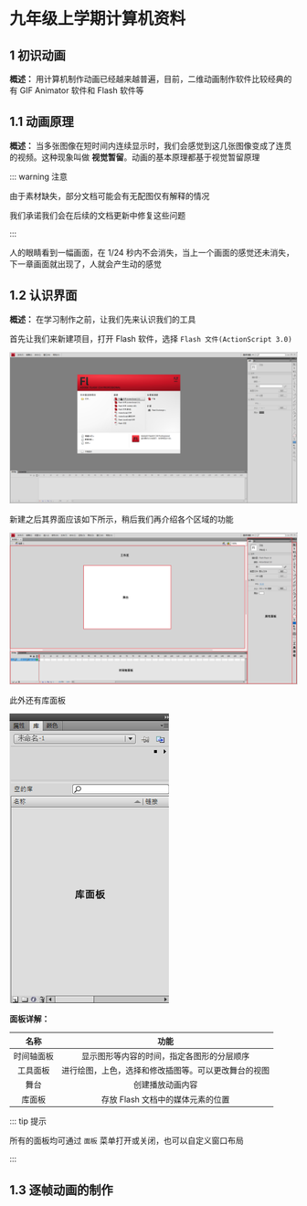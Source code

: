 # 九年级上学期计算机资料

## 1 初识动画

**概述：** 用计算机制作动画已经越来越普遍，目前，二维动画制作软件比较经典的有 GIF Animator 软件和 Flash 软件等

## 1.1 动画原理

**概述：** 当多张图像在短时间内连续显示时，我们会感觉到这几张图像变成了连贯的视频。这种现象叫做 **视觉暂留**。动画的基本原理都基于视觉暂留原理

::: warning 注意

由于素材缺失，部分文档可能会有无配图仅有解释的情况

我们承诺我们会在后续的文档更新中修复这些问题

:::

人的眼睛看到一幅画面，在 1/24 秒内不会消失，当上一个画面的感觉还未消失，下一章画面就出现了，人就会产生动的感觉

## 1.2 认识界面

**概述：** 在学习制作之前，让我们先来认识我们的工具

首先让我们来新建项目，打开 Flash 软件，选择 `Flash 文件(ActionScript 3.0)`

![新建项目](.\image\新建项目.png)

新建之后其界面应该如下所示，稍后我们再介绍各个区域的功能

![flash软件界面概览](.\image\flash软件界面概览.png)

此外还有库面板

![flash库面板](.\image\flash库面板.png)

**面板详解：**

|    名称    |                         功能                         |
| :--------: | :--------------------------------------------------: |
| 时间轴面板 |      显示图形等内容的时间，指定各图形的分层顺序      |
|  工具面板  | 进行绘图，上色，选择和修改插图等。可以更改舞台的视图 |
|    舞台    |                   创建播放动画内容                   |
|   库面板   |          存放 Flash 文档中的媒体元素的位置           |

::: tip 提示

所有的面板均可通过 `面板` 菜单打开或关闭，也可以自定义窗口布局

:::

## 1.3 逐帧动画的制作